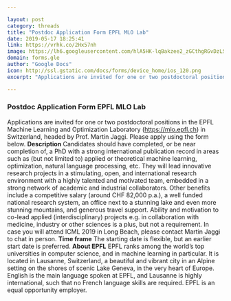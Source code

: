 ```yaml
---

layout: post
category: threads
title: "Postdoc Application Form EPFL MLO Lab"
date: 2019-05-17 18:25:41
link: https://vrhk.co/2Hx57nh
image: https://lh6.googleusercontent.com/hlA5HK-lqBakzee2_zGCthgRGvDzLSI4X2QAwJzwdj7iVF3vLu_L7aUTJgfzrzangl4
domain: forms.gle
author: "Google Docs"
icon: http://ssl.gstatic.com/docs/forms/device_home/ios_120.png
excerpt: "Applications are invited for one or two postdoctoral positions in the EPFL Machine Learning and Optimization Laboratory (<https://mlo.epfl.ch>) in Switzerland, headed by Prof. Martin Jaggi. Please apply using the form below. **Description** Candidates should have completed, or be near completion of, a PhD with a strong international publication record in areas such as (but not limited to) applied or theoretical machine learning, optimization, natural language processing, etc. They will lead innovative research projects in a stimulating, open, and international research environment with a highly talented and motivated team, embedded in a strong network of academic and industrial collaborators. Other benefits include a competitive salary (around CHF 82,000 p.a.), a well funded national research system, an office next to a stunning lake and even more stunning mountains, and generous travel support. Ability and motivation to co-lead applied (interdisciplinary) projects e.g. in collaboration with medicine, industry or other sciences is a plus, but not a requirement. In case you will attend ICML 2019 in Long Beach, please contact Martin Jaggi to chat in person. **Time frame** The starting date is flexible, but an earlier start date is preferred. **About EPFL** EPFL ranks among the world’s top universities in computer science, and in machine learning in particular. It is located in Lausanne, Switzerland, a beautiful and vibrant city in an Alpine setting on the shores of scenic Lake Geneva, in the very heart of Europe. English is the main language spoken at EPFL, and Lausanne is highly international, such that no French language skills are required. EPFL is an equal opportunity employer."

---
```


### Postdoc Application Form EPFL MLO Lab

Applications are invited for one or two postdoctoral positions in the EPFL Machine Learning and Optimization Laboratory (<https://mlo.epfl.ch>) in Switzerland, headed by Prof. Martin Jaggi. Please apply using the form below. **Description** Candidates should have completed, or be near completion of, a PhD with a strong international publication record in areas such as (but not limited to) applied or theoretical machine learning, optimization, natural language processing, etc. They will lead innovative research projects in a stimulating, open, and international research environment with a highly talented and motivated team, embedded in a strong network of academic and industrial collaborators. Other benefits include a competitive salary (around CHF 82,000 p.a.), a well funded national research system, an office next to a stunning lake and even more stunning mountains, and generous travel support. Ability and motivation to co-lead applied (interdisciplinary) projects e.g. in collaboration with medicine, industry or other sciences is a plus, but not a requirement. In case you will attend ICML 2019 in Long Beach, please contact Martin Jaggi to chat in person. **Time frame** The starting date is flexible, but an earlier start date is preferred. **About EPFL** EPFL ranks among the world’s top universities in computer science, and in machine learning in particular. It is located in Lausanne, Switzerland, a beautiful and vibrant city in an Alpine setting on the shores of scenic Lake Geneva, in the very heart of Europe. English is the main language spoken at EPFL, and Lausanne is highly international, such that no French language skills are required. EPFL is an equal opportunity employer.